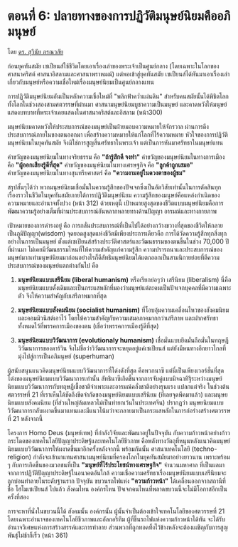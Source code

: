 
ตอนที่ 6: ปลายทางของการปฏิวัติมนุษย์นิยมคืออภิมนุษย์
===
โดย [ดร. สุวินัย ภรณวลัย](https://www.facebook.com/suvinaip/posts/2394555527248241?hc_location=ufi)

ก่อนยุคทันสมัย เซเปียนส์ใช้ชีวิตโดยเอาเรื่องเล่าของพระเจ้าเป็นศูนย์กลาง (โดยเฉพาะในโลกของศาสนาคริสต์ ศาสนาอิสลามและศาสนาพราหมณ์) แต่พอเข้าสู่ยุคทันสมัย เซเปียนส์ได้หันมาเอาเรื่องเล่าเกี่ยวกับมนุษย์หรือความเชื่อใหม่เรื่องมนุษย์นิยมเป็นศูนย์กลางแทน

การปฏิวัติมนุษย์นิยมอันเป็นหลักความเชื่อใหม่ที่ "พลิกฟ้าคว่ำแผ่นดิน" สำหรับคนสมัยนั้นได้พิชิตโลกทั้งโลกในช่วงสองสามศตวรรษที่ผ่านมา ศาสนามนุษย์นิยมบูชาความเป็นมนุษย์ และคาดหวังให้มนุษย์แสดงบทบาทที่พระเจ้าเคยแสดงในศาสนาคริสต์และอิสลาม (หน้า300)

มนุษย์นิยมคาดหวังให้ประสบการณ์ของมนุษย์เป็นฝ่ายมอบความหมายให้จักรวาล ผ่านการดึงประสบการณ์ภายในของตนออกมา เพื่อสร้างความหมายให้แก่โลกที่ไร้ความหมาย หัวใจของการปฏิวัติมนุษย์นิยมในยุคทันสมัย จึงมิใช่การสูญสิ้นศรัทธาในพระเจ้า แต่เป็นการหันมาศรัทธาในมนุษย์แทน

คำขวัญของมนุษย์นิยมในทางจริยธรรม คือ **"ถ้ารู้สึกดี จงทำ"**
คำขวัญของมนุษย์นิยมในทางการเมือง คือ **"ผู้ออกเสียงรู้ดีที่สุด"**
คำขวัญของมนุษ์นิยมในทางเศรษฐกิจ คือ **"ลูกค้าถูกเสมอ"**  
คำขวัญของมนุษย์นิยมในทางสุนทรียศาสตร์ คือ **"ความงามอยู่ในดวงตาของผู้ชม"**

สรุปสั้นๆได้ว่า พวกมนุษย์นิยมเชื่อมั่นในความรู้สึกของปัจเจกซึ่งเป็นอัตวิสัยเท่านั้นในการตัดสินทุกเรื่องราวในชีวิตในยุคทันสมัยภายใต้การปฏิวัติมนุษย์นิยม ความรู้สึกของมนุษย์คือแหล่งกำเนิดของความหมายและอำนาจทั้งปวง (หน้า 312) ด้วยเหตุนี้ เป้าหมายสูงสุดของชีวิตแบบมนุษย์นิยมคือการพัฒนาความรู้อย่างเต็มที่ผ่านประสบการณ์อันหลากหลายทางด้านปัญญา อารมณ์และทางกายภาพ

เป้าหมายของการดำรงอยู่ คือ การกลั่นประสบการณ์ที่เป็นไปได้อย่างกว้างขวางที่สุดของชีวิตให้กลายเป็นภูมิปัญญา(wisdom) จุดยอดสูงสุดแห่งชีวิตมีเพียงประการเดียวคือ การได้วัดความรู้สึกทุกสิ่งทุกอย่างในการเป็นมนุษย์ ตั้งแต่เซเปียนส์สร้างประวัติศาสตร์และวัฒนธรรมของตนขึ้นในช่วง 70,000 ปีที่ผ่านมา ไม่เคยมีวัฒนธรรมไหนที่ให้ความสำคัญแก่ความรู้สึก ความปรารถนาและประสบการณ์ของมนุษย์มากเท่ามนุษย์นิยมมาก่อนอย่างไรก็ดีลัทธิมนุษย์นิยมได้แตกออกเป็นสามนิกายย่อยที่ตีความประสบการณ์ของมนุษย์แตกต่างกันไป คือ

1. **มนุษย์นิยมแบบเสรีนิยม (liberal humanism)** หรือเรียกย่อๆว่า เสรีนิยม (liberalism) นี่คือ มนุษย์นิยมแบบดั้งเดิมและเป็นกระแสหลักที่มองว่ามนุษย์แต่ละคนเป็นปัจเจกบุคคลที่มีความเฉพาะตัว จึงให้ความสำคัญกับเสรีภาพมากที่สุด

2. **มนุษย์นิยมแบบสังคมนิยม (socialist humanism)** ที่โอบอุ้มความเคลื่อนไหวของสังคมนิยมและคอมมิวนิสต์เอาไว้ โดยให้ความสำคัญกับความเสมอภาคมากกว่าเสรีภาพ และฝากศรัทธาทั้งหมดไว้ที่พรรคการเมืองของตน (เชื่อว่าพรรคการเมืองรู้ดีที่สุด)

3. **มนุษย์นิยมแบบวิวัฒนาการ (evolutionaly humanism)** เชื่อมั่นแบบยึดมั่นถือมั่นในทฤษฎีวิวัฒนาการของดาร์วิน จึงไม่ชื่อว่าวิวัฒนาการจะหยุดอยู่แค่เซเปียนส์ แต่ยังมีหนทางอีกยาวไกลที่มุ่งไปสู่การเป็นอภิมนุษย์ (superhuman)

ผู้สนับสนุนแนวคิดมนุษย์นิยมแบบวิวัฒนาการที่โด่งดังที่สุด คือพวกนาซี แต่นี่เป็นเพียงเวอร์ชั่นที่สุดโต่งของมนุษย์นิยมแบบวิวัฒนาการเท่านั้น ลัทธินาซีเกิดขึ้นจากการจับคู่แบบมิจฉาทิฐิระหว่างมนุษย์นิยมแบบวิวัฒนาการกับทฤษฎีเชื้อชาติจำเพาะและอารมณ์คลั่งชาติอย่างรุนแรง แปลกแต่จริง ในช่วงต้นศตวรรษที่ 21 ที่เราเห็นได้ชัดถึงขีดจำกัดของมนุษย์นิยมแบบเสรีนิยม (ที่เลยจุดพีคมาแล้ว) และมนุษยนิยมแบบสังคมนิยม (ที่ส่วนใหญ่ล้มเหลวไม่เป็นท่ายกเว้นในประเทศจีน) ปรากฏว่า มนุษยนิยมแบบวิวัฒนาการกลับผงาดขึ้นมาแทนและมีแนวโน้มว่าจะกลายมาเป็นกระแสหลักในการก่อร่างสร้างศตวรรษที่ 21 หลังจากนี้

โครงการ Homo Deus (มนุษย์เทพ) ที่กำลังวิจัยและพัฒนาอยู่ในปัจจุบัน กับความก้าวหน้าอย่างก้าวกระโดดของเทคโนโลยีปัญญาประดิษฐ์และเทคโนโลยีชีวภาพ คือพลังทางวัตถุที่หนุนหลังแนวคิดมนุษย์นิยมแบบวิวัฒนาการให้ผงาดขึ้นมาอีกครั้งหลังจากนี้ พร้อมกันนั้น ศาสนาเทคโนโลยี (techno-religion) กำลังจะเข้ามาแทนศาสนามนุษย์นิยมที่ครองโลกในยุคทันสมัยมาอย่างยาวนาน เพราะพร้อม ๆ กับการเกิดขึ้นของมวลชนที่เป็น **"มนุษย์ที่ไร้ประโยชน์ทางเศรษฐกิจ"** จำนวนมหาศาล ที่เป็นผลมาจากการปฏิวัติปัญญาประดิษฐ์ในอนาคตอันใกล้ ความเชื่อความศรัทธาเรื่องมนุษย์นิยมแบบเสรีนิยมจะถูกบ่อนทำลายในระดับฐานราก ปัจจุบัน ขบวนรถไฟแห่ง **"ความก้าวหน้า"** ได้เคลื่อนออกจากสถานีที่ชื่อ โฮโมเซเปียนส์ ไปแล้ว  สังคมไหน องค์กรไหน ปัจเจกคนไหนที่พลาดขบวนนี้จะไม่มีโอกาสอีกเป็นครั้งที่สอง

การจะหาที่นั่งในขบวนนี้ได้ สังคมนั้น องค์กรนั้น ผู้นั้นจำเป็นต้องเข้าใจเทคโนโลยีของศตวรรษที่ 21 โดยเฉพาะอำนาจของเทคโนโลยีชีวภาพและอัลกอริทึม ผู้ที่ขึ้นรถไฟแห่งความก้าวหน้าได้ทัน จะได้รับอำนาจวิเศษแห่งการสร้างสรรค์และการทำลาย ส่วนพวกที่ถูกทอดทิ้งไว้ข้างหลังจะต้องเผชิญกับการสูญพันธุ์ไม่ช้าก็เร็ว (หน้า 361)
<!--stackedit_data:
eyJoaXN0b3J5IjpbLTE5MzY4OTQ1NjBdfQ==
-->